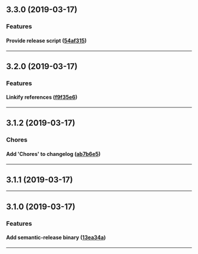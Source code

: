 ## 3.3.0 (2019-03-17)

### Features


#### Provide release script ([54af315](https://github.com/sealsystems/node-semantic-release/commit/54af315))



---

## 3.2.0 (2019-03-17)

### Features


#### Linkify references ([f9f35e6](https://github.com/sealsystems/node-semantic-release/commit/f9f35e6))



---

## 3.1.2 (2019-03-17)

### Chores


#### Add 'Chores' to changelog ([ab7b6e5](https://github.com/sealsystems/node-semantic-release/commit/ab7b6e5))



---

## 3.1.1 (2019-03-17)



---

## 3.1.0 (2019-03-17)

### Features


#### Add semantic-release binary ([13ea34a](https://github.com/sealsystems/node-semantic-release/commit/13ea34a))



---
